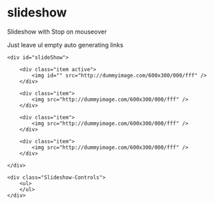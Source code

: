 # slideshow

Slideshow with Stop on mouseover

Just leave ul empty auto generating links

    <div id="slideShow">
    
        <div class="item active">
            <img id="" src="http://dummyimage.com/600x300/000/fff" />  
        </div>
        
        <div class="item">
            <img src="http://dummyimage.com/600x300/000/fff" />
        </div>
        
        <div class="item">
            <img src="http://dummyimage.com/600x300/000/fff" />
        </div>
        
        <div class="item">
            <img src="http://dummyimage.com/600x300/000/fff" />
        </div>
        
    </div>

    <div class="Slideshow-Controls">
        <ul>
        </ul>
    </div>
